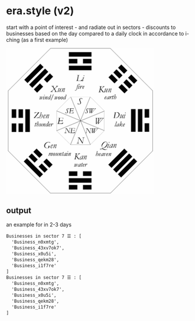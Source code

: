 # era.style (v2)

start with a point of interest - and radiate out in sectors - discounts to businesses based on the day compared to a daily clock in accordance to i-ching (as a first example)

<img src="./IMG_9529.jpeg" width="400"/>

## output

an example for in 2-3 days

```
Businesses in sector 7 ☰ : [
  'Business_n0xmtg',
  'Business_43xv7ok7',
  'Business_x0u5i',
  'Business_qekm28',
  'Business_i1f7re'
]
Businesses in sector 7 ☰ : [
  'Business_n0xmtg',
  'Business_43xv7ok7',
  'Business_x0u5i',
  'Business_qekm28',
  'Business_i1f7re'
]
```
